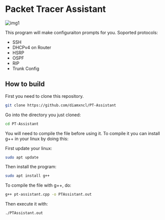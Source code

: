 # Packet Tracer Assistant

![img1](https://cdn.discordapp.com/attachments/800450151969456200/1180575178548322345/image.png?ex=657deb50&is=656b7650&hm=8d617448a89314e9e8d553cb56f6aef379b4563318f4c5728fd8c5288d5978c5&)

This program will make configuraiton prompts for you.
Soported protocols:
  - SSH
  - DHCPv4 on Router
  - HSRP
  - OSPF
  - RIP
  - Trunk Config

## How to build

First you need to clone this repository.

  ```bash
  git clone https://github.com/diamxncl/PT-Assistant
  ```
Go into the directory you just cloned:

  ```bash
  cd PT-Assistant
  ```

You will need to compile the file before using it.
To compile it you can install g++ in your linux by doing this:

First update your linux:
  ```bash
  sudo apt update
  ```
Then install the program: 
  ```bash
  sudo apt install g++
  ```

To compile the file with g++, do:
  ```bash
  g++ pt-assistant.cpp -o PTAssistant.out
  ```

Then execute it with:
  ```bash
  ./PTAssistant.out
  ```

